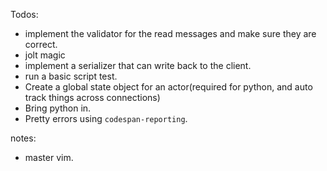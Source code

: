 Todos:
- implement the validator for the read messages and make sure they are correct.
- jolt magic
- implement a serializer that can write back to the client.
- run a basic script test.
- Create a global state object for an actor(required for python, and auto track things across connections)
- Bring python in.
- Pretty errors using `codespan-reporting`.

notes:
- master vim.
